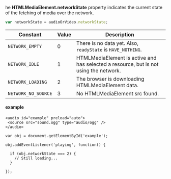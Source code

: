 he **HTMLMediaElement.networkState** property indicates the current state of the fetching of media over the network.

```js
var networkState = audioOrVideo.networkState;
```

| Constant            | Value | Description                              |
| ------------------- | ----- | ---------------------------------------- |
| `NETWORK_EMPTY`     | 0     | There is no data yet. Also, `readyState` is `HAVE_NOTHING`. |
| `NETWORK_IDLE`      | 1     | HTMLMediaElement is active and has selected a resource, but is not using the network. |
| `NETWORK_LOADING`   | 2     | The browser is downloading HTMLMediaElement data. |
| `NETWORK_NO_SOURCE` | 3     | No HTMLMediaElement src found.           |

#### example

```Js
<audio id="example" preload="auto">
 <source src="sound.ogg" type="audio/ogg" />
</audio>
```

```Js
var obj = document.getElementById('example');

obj.addEventListener('playing', function() {

  if (obj.networkState === 2) {
    // Still loading...
  }

});
```

